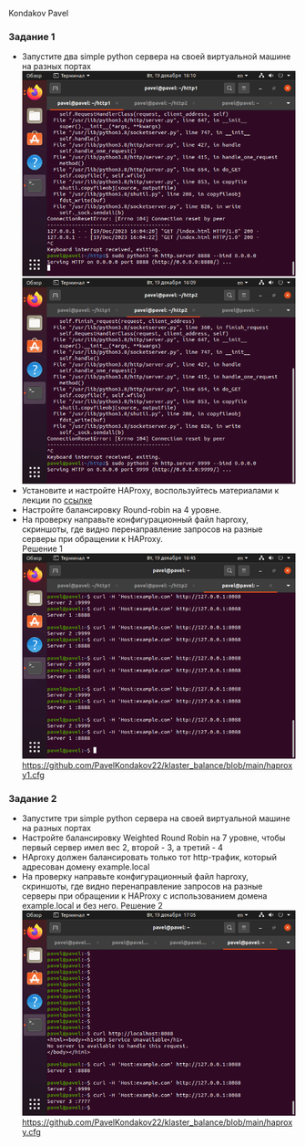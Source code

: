 Kondakov Pavel
### Задание 1
- Запустите два simple python сервера на своей виртуальной машине на разных портах
![alt text](https://github.com/PavelKondakov22/klaster_balance/blob/main/http1.png)  
![alt text](https://github.com/PavelKondakov22/klaster_balance/blob/main/http2.png)  
- Установите и настройте HAProxy, воспользуйтесь материалами к лекции по [ссылке](2/)
- Настройте балансировку Round-robin на 4 уровне.
- На проверку направьте конфигурационный файл haproxy, скриншоты, где видно перенаправление запросов на разные серверы при обращении к HAProxy.  
Решение 1
![alt text](https://github.com/PavelKondakov22/klaster_balance/blob/main/z1%203%20p.png)  
https://github.com/PavelKondakov22/klaster_balance/blob/main/haproxy1.cfg  
### Задание 2
- Запустите три simple python сервера на своей виртуальной машине на разных портах
- Настройте балансировку Weighted Round Robin на 7 уровне, чтобы первый сервер имел вес 2, второй - 3, а третий - 4
- HAproxy должен балансировать только тот http-трафик, который адресован домену example.local
- На проверку направьте конфигурационный файл haproxy, скриншоты, где видно перенаправление запросов на разные серверы при обращении к HAProxy c использованием домена example.local и без него.
Решение 2  
![alt text](https://github.com/PavelKondakov22/klaster_balance/blob/main/z2.png)
https://github.com/PavelKondakov22/klaster_balance/blob/main/haproxy.cfg
